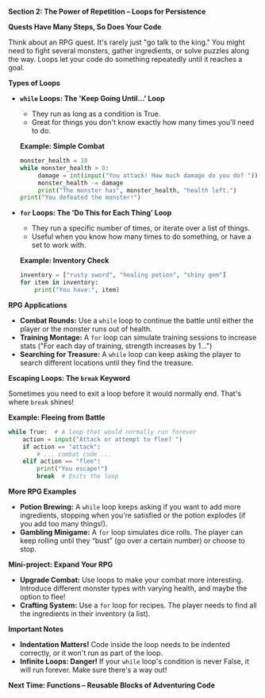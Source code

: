 **Section 2: The Power of Repetition –  Loops for Persistence**

**Quests Have Many Steps, So Does Your Code**

Think about an RPG quest. It's rarely just "go talk to the king."  You might need to fight several monsters, gather ingredients, or solve puzzles along the way.  Loops let your code do something repeatedly until it reaches a goal.

**Types of Loops**

*  **`while` Loops: The 'Keep Going Until...' Loop**

   *  They run as long as a condition is True.
   *  Great for things you don't know exactly how many times you'll need to do.

   **Example: Simple Combat**

   ```python
   monster_health = 10
   while monster_health > 0:
        damage = int(input("You attack! How much damage do you do? "))
        monster_health -= damage  
        print("The monster has", monster_health, "health left.")
   print("You defeated the monster!")
   ```

* **`for` Loops: The 'Do This for Each Thing' Loop** 

   *  They run a specific number of times, or iterate over a list of things. 
   *  Useful when you know how many times to do something, or have a set to work with.

   **Example: Inventory Check**

   ```python
   inventory = ["rusty sword", "healing potion", "shiny gem"]
   for item in inventory: 
       print("You have:", item)
   ```

**RPG Applications**

* **Combat Rounds:** Use a `while` loop to continue the battle until either the player or the monster runs out of health.
* **Training Montage:** A `for` loop can simulate training sessions to increase stats ("For each day of training, strength increases by 1...")
* **Searching for Treasure:**  A `while` loop can keep asking the player to search different locations until they find the treasure.

**Escaping Loops: The `break` Keyword**

Sometimes you need to exit a loop before it would normally end. That's where `break` shines!

**Example:  Fleeing from Battle**

```python
while True:  # A loop that would normally run forever 
    action = input("Attack or attempt to flee? ")
    if action == "attack":
        # ... combat code ...
    elif action == "flee":
        print("You escape!")
        break  # Exits the loop
```

**More RPG Examples**

* **Potion Brewing:** A `while` loop keeps asking if you want to add more ingredients, stopping when you're satisfied or the potion explodes (if you add too many things!).
* **Gambling Minigame:**  A `for` loop simulates dice rolls. The player can keep rolling until they “bust” (go over a certain number) or choose to stop.

**Mini-project: Expand Your RPG**

* **Upgrade Combat:** Use loops to make your combat more interesting. Introduce different monster types with varying health, and maybe the option to flee!
* **Crafting System:**  Use a `for` loop for recipes. The player needs to find all the ingredients in their inventory (a list). 

**Important Notes**

* **Indentation Matters!** Code inside the loop needs to be indented correctly, or it won't run as part of the loop.
* **Infinite Loops: Danger!**  If your `while` loop's condition is never False, it will run forever.  Make sure there's a way out!

**Next Time: Functions – Reusable Blocks of Adventuring Code**
